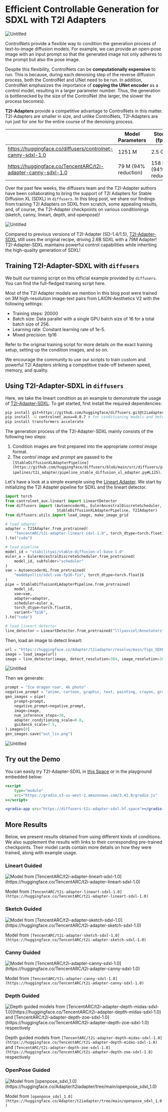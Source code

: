 # Efficient Controllable Generation for SDXL with T2I Adapters

![Untitled](Efficient%20Controllable%20Generation%20for%20SDXL%20with%20T2%20b3f366700a0f4d9cb52a81adb62ce70f/Untitled.png)

ControlNets provide a flexible way to condition the generation process of text-to-image diffusion models. For example, we can provide an open-pose image with an input prompt so that the generated image not only adheres to the prompt but also the pose image. 

Despite this flexibility, ControlNets can be **computationally expensive** to run. This is because, during each denoising step of the reverse diffusion process, both the ControlNet and UNet need to be run. In addition, ControlNet emphasizes the importance of **copying the UNet encoder** as a control model, resulting in a larger parameter number. Thus, the generation is bottlenecked by the size of the ControlNet (the larger, the slower the process becomes). 

**T2I-Adapters** provide a competitive advantage to ControlNets in this matter. T2I-Adapters are smaller in size, and unlike ControlNets, T2I-Adapters are run just for one for the entire course of the denoising process. 

|  | Model Parameters | Storage (fp16) |
| --- | --- | --- |
| https://huggingface.co/diffusers/controlnet-canny-sdxl-1.0 | 1251 M | 2.5 GB |
| https://huggingface.co/TencentARC/t2i-adapter-canny-sdxl-1.0 | 79 M (94% reduction) | 158 MB (94% reduction) |

Over the past few weeks, the diffusers team and the T2I-Adapter authors have been collaborating to bring the support of T2I Adapters for Stable Diffusion XL (SDXL) in `diffusers`. In this blog post, we share our findings from training T2I Adapters on SDXL from scratch, some appealing results, and, of course, the T2I-Adapter checkpoints on various conditionings (sketch, canny, lineart, depth, and openpose)!

![Untitled](Efficient%20Controllable%20Generation%20for%20SDXL%20with%20T2%20b3f366700a0f4d9cb52a81adb62ce70f/Untitled%201.png)

Compared to previous versions of T2I-Adapter (SD-1.4/1.5), [T2I-Adapter-SDXL](https://github.com/TencentARC/T2I-Adapter) still uses the original recipe, driving 2.6B SDXL with a 79M Adapter! T2I-Adapter-SDXL maintains powerful control capabilities while inheriting the high-quality generation of SDXL!

## Training T2I-Adapter-SDXL with `diffusers`

We built our training script on this official example provided by `diffusers`. You can find the full-fledged training script here. 

Most of the T2I Adapter models we mention in this blog post were trained on 3M high-resolution image-text pairs from LAION-Aesthetics V2 with the following settings: 

- Training steps: 20000
- Batch size: Data parallel with a single GPU batch size of 16 for a total batch size of 256.
- Learning rate: Constant learning rate of 1e-5.
- Mixed precision: fp16

Refer to the original training script for more details on the exact training setup, setting up the condition images, and so on. 

We encourage the community to use our scripts to train custom and powerful T2I Adapters striking a competitive trade-off between speed, memory, and quality. 

## Using T2I-Adapter-SDXL in `diffusers`

Here, we take the lineart condition as an example to demonstrate the usage of [T2I-Adapter-SDXL](https://github.com/TencentARC/T2I-Adapter/tree/XL). To get started, first install the required dependencies:

```bash
pip install git+https://github.com/huggingface/diffusers.git@t2iadapterxl # for now
pip install -U controlnet_aux==0.0.7 # for conditioning models and detectors
pip install transformers accelerate 
```

The generation process of the T2I-Adapter-SDXL mainly consists of the following two steps:

1. Condition images are first prepared into the appropriate *control image* format.
2. The *control image* and *prompt* are passed to the `[StableDiffusionXLAdapterPipeline](https://github.com/huggingface/diffusers/blob/main/src/diffusers/pipelines/t2i_adapter/pipeline_stable_diffusion_xl_adapter.py#L125)`.

Let's have a look at a simple example using the [Lineart Adapter](https://huggingface.co/TencentARC/t2i-adapter-lineart-sdxl-1.0). We start by initializing the T2I Adapter pipeline for SDXL and the lineart detector. 

```python
import torch
from controlnet_aux.lineart import LineartDetector
from diffusers import (AutoencoderKL, EulerAncestralDiscreteScheduler,
                       StableDiffusionXLAdapterPipeline, T2IAdapter)
from diffusers.utils import load_image, make_image_grid

# load adapter
adapter = T2IAdapter.from_pretrained(
    "TencentARC/t2i-adapter-lineart-sdxl-1.0", torch_dtype=torch.float16, varient="fp16"
).to("cuda")

# load pipeline
model_id = "stabilityai/stable-diffusion-xl-base-1.0"
euler_a = EulerAncestralDiscreteScheduler.from_pretrained(
    model_id, subfolder="scheduler"
)
vae = AutoencoderKL.from_pretrained(
    "madebyollin/sdxl-vae-fp16-fix", torch_dtype=torch.float16
)
pipe = StableDiffusionXLAdapterPipeline.from_pretrained(
    model_id,
    vae=vae,
    adapter=adapter,
    scheduler=euler_a,
    torch_dtype=torch.float16,
    variant="fp16",
).to("cuda")

# load lineart detector
line_detector = LineartDetector.from_pretrained("lllyasviel/Annotators").to("cuda")
```

Then, load an image to detect lineart:

```python
url = "https://huggingface.co/Adapter/t2iadapter/resolve/main/figs_SDXLV1.0/org_lin.jpg"
image = load_image(url)
image = line_detector(image, detect_resolution=384, image_resolution=1024)
```

![Untitled](Efficient%20Controllable%20Generation%20for%20SDXL%20with%20T2%20b3f366700a0f4d9cb52a81adb62ce70f/Untitled%202.png)

Then we generate: 

```python
prompt = "Ice dragon roar, 4k photo"
negative_prompt = "anime, cartoon, graphic, text, painting, crayon, graphite, abstract, glitch, deformed, mutated, ugly, disfigured"
gen_images = pipe(
    prompt=prompt,
    negative_prompt=negative_prompt,
    image=image,
    num_inference_steps=30,
    adapter_conditioning_scale=0.8,
    guidance_scale=7.5,
).images[0]
gen_images.save("out_lin.png")
```

![Untitled](Efficient%20Controllable%20Generation%20for%20SDXL%20with%20T2%20b3f366700a0f4d9cb52a81adb62ce70f/Untitled%203.png)

## Try out the Demo

You can easily try T2I-Adapter-SDXL in [this Space](https://huggingface.co/spaces/diffusers/T2I-Adapter-SDXL) or in the playground embedded below:

```jsx
<script
	type="module"
	src="https://gradio.s3-us-west-2.amazonaws.com/3.42.0/gradio.js"
></script>

<gradio-app src="https://diffusers-t2i-adapter-sdxl.hf.space"></gradio-app>
```

## More Results

Below, we present results obtained from using different kinds of conditions. We also supplement the results with links to their corresponding pre-trained checkpoints. Their model cards contain more details on how they were trained, along with example usage. 

### Lineart Guided

![Model from `[TencentARC/t2i-adapter-lineart-sdxl-1.0](https://huggingface.co/TencentARC/t2i-adapter-lineart-sdxl-1.0)`](Efficient%20Controllable%20Generation%20for%20SDXL%20with%20T2%20b3f366700a0f4d9cb52a81adb62ce70f/Untitled%204.png)

Model from `[TencentARC/t2i-adapter-lineart-sdxl-1.0](https://huggingface.co/TencentARC/t2i-adapter-lineart-sdxl-1.0)`

### Sketch Guided

![Model from `[TencentARC/t2i-adapter-sketch-sdxl-1.0](https://huggingface.co/TencentARC/t2i-adapter-sketch-sdxl-1.0)` ](Efficient%20Controllable%20Generation%20for%20SDXL%20with%20T2%20b3f366700a0f4d9cb52a81adb62ce70f/Untitled%205.png)

Model from `[TencentARC/t2i-adapter-sketch-sdxl-1.0](https://huggingface.co/TencentARC/t2i-adapter-sketch-sdxl-1.0)` 

### Canny Guided

![Model from `[TencentARC/t2i-adapter-canny-sdxl-1.0](https://huggingface.co/TencentARC/t2i-adapter-canny-sdxl-1.0)` ](Efficient%20Controllable%20Generation%20for%20SDXL%20with%20T2%20b3f366700a0f4d9cb52a81adb62ce70f/Untitled%206.png)

Model from `[TencentARC/t2i-adapter-canny-sdxl-1.0](https://huggingface.co/TencentARC/t2i-adapter-canny-sdxl-1.0)` 

### Depth Guided

![Depth guided models from `[TencentARC/t2i-adapter-depth-midas-sdxl-1.0](https://huggingface.co/TencentARC/t2i-adapter-depth-midas-sdxl-1.0)` and `[TencentARC/t2i-adapter-depth-zoe-sdxl-1.0](https://huggingface.co/TencentARC/t2i-adapter-depth-zoe-sdxl-1.0)` respectively](Efficient%20Controllable%20Generation%20for%20SDXL%20with%20T2%20b3f366700a0f4d9cb52a81adb62ce70f/Untitled%207.png)

Depth guided models from `[TencentARC/t2i-adapter-depth-midas-sdxl-1.0](https://huggingface.co/TencentARC/t2i-adapter-depth-midas-sdxl-1.0)` and `[TencentARC/t2i-adapter-depth-zoe-sdxl-1.0](https://huggingface.co/TencentARC/t2i-adapter-depth-zoe-sdxl-1.0)` respectively

### OpenPose Guided

![Model from `[openpose_sdxl_1.0](https://huggingface.co/Adapter/t2iadapter/tree/main/openpose_sdxl_1.0)` ](Efficient%20Controllable%20Generation%20for%20SDXL%20with%20T2%20b3f366700a0f4d9cb52a81adb62ce70f/Untitled%208.png)

Model from `[openpose_sdxl_1.0](https://huggingface.co/Adapter/t2iadapter/tree/main/openpose_sdxl_1.0)`
